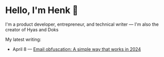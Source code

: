 # Hello, I'm Henk 👋

I'm a product developer, entrepreneur, and technical writer — I'm also the creator of Hyas and Doks

<!--
**h-enk/h-enk** is a ✨ _special_ ✨ repository because its `README.md` (this file) appears on your GitHub profile.

Here are some ideas to get you started:

- 🔭 I'm currently working on ...
- 🌱 I'm currently learning ...
- 👯 I'm looking to collaborate on ...
- 🤔 I'm looking for help with ...
- 💬 Ask me about ...
- 📫 How to reach me: ...
- 😄 Pronouns: ...
- ⚡ Fun fact: ...
-->

My latest writing:

<!-- feed start -->
- April 8 — [Email obfuscation: A simple way that works in 2024](https://henkverlinde.com/blog/email-obfuscation-simple-way-works-2024/)
<!-- feed end -->
